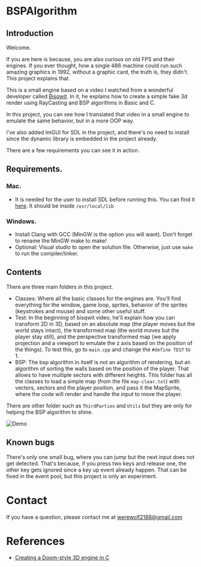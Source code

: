 # BSPAlgorithm

## Introduction

Welcome. 

If you are here is because, you are also curious on old FPS and their engines. If you ever thought, how a single 486 machine could run such amazing graphics in 1992, without a graphic card, the truth is, they didn't. This project explains that.

This is a small engine based on a video I watched from a wonderful developer called [Bisqwit](https://www.youtube.com/channel/UCKTehwyGCKF-b2wo0RKwrcg). In it, he explains how to create a simple fake 3d render using RayCasting and BSP algorithms in Basic and C.

In this project, you can see how I translated that video in a small engine to emulate the same behavior, but in a more OOP way. 

I've also added ImGUI for SDL in the project, and there's no need to install since the dynamic library is embedded in the project already.

There are a few requirements you can see it in action.

## Requirements.

### Mac.
- It is needed for the user to install SDL before running this. You can find it [here](https://www.libsdl.org). It should be inside `/usr/local/lib`

### Windows.
- Install Clang with GCC (MinGW is the option you will want). Don't forget to rename the MinGW make to make!
- Optional: Visual studio to open the solution file. Otherwise, just use `make` to run the compiler/linker.

## Contents

There are three main folders in this project.

- Classes: Where all the basic classes for the engines are. You'll find everything for the window, game loop, sprites, behavior of the sprites (keystrokes and mouse) and some other useful stuff.
- Test: In the beginning of bisqwit video, he'll explain how you can transform 2D in 3D, based on an absolute map (the player moves but the world stays intact), the transformed map (the world moves but the player stay still), and the perspective transformed map (we apply projection and a viewport to emulate the z axis based on the position of the things). To test this, go to `main.cpp` and change the `#define TEST` to 1.
- BSP: The bsp algorithm in itself is not an algorithm of rendering, but an algorithm of sorting the walls based on the position of the player. That allows to have multiple sectors with different heights. This folder has all the classes to load a simple map (from the file `map-clear.txt`) with vectors, sectors and the player position, and pass it the MapSprite, where the code will render and handle the input to move the player.

There are other folder such as `ThirdParties` and `Utils` but they are only for helping the BSP algorithm to shine.

![Demo](lowe.gif)

## Known bugs

There's only one small bug, where you can jump but the next input does not get detected. That's because, if you press two keys and release one, the other key gets ignored since a key up event already happen. That can be fixed in the event pool, but this project is only an experiment.

# Contact

If you have a question, please contact me at [werewolf2188@gmail.com](mailto:werewolf2188@gmail.com)

# References

- [Creating a Doom-style 3D engine in C](https://www.youtube.com/watch?v=HQYsFshbkYw)

